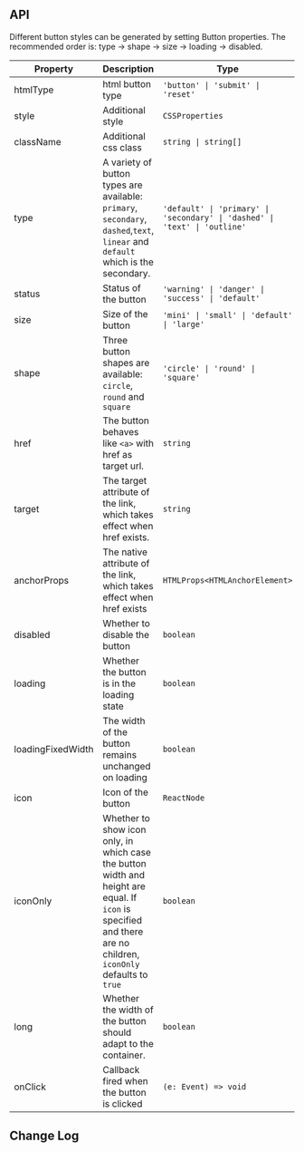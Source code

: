 ## API

Different button styles can be generated by setting Button properties. The recommended order is: type -> shape -> size -> loading -> disabled.

|Property|Description|Type|DefaultValue|
|---|---|---|---|
|htmlType|html button type|`'button' \| 'submit' \| 'reset'`|`button`|
|style|Additional style|`CSSProperties`|`-`|
|className|Additional css class|`string \| string[]`|`-`|
|type|A variety of button types are available: `primary`, `secondary`, `dashed`,`text`, `linear` and `default` which is the secondary.|`'default' \| 'primary' \| 'secondary' \| 'dashed' \| 'text' \| 'outline'`|`default`|
|status|Status of the button|`'warning' \| 'danger' \| 'success' \| 'default'`|`default`|
|size|Size of the button|`'mini' \| 'small' \| 'default' \| 'large'`|`default`|
|shape|Three button shapes are available: `circle`, `round` and `square`|`'circle' \| 'round' \| 'square'`|`square`|
|href|The button behaves like `<a>` with href as target url.|`string`|`-`|
|target|The target attribute of the link, which takes effect when href exists.|`string`|`-`|
|anchorProps|The native attribute of the link, which takes effect when href exists|`HTMLProps<HTMLAnchorElement>`|`-`|
|disabled|Whether to disable the button|`boolean`|`-`|
|loading|Whether the button is in the loading state|`boolean`|`-`|
|loadingFixedWidth|The width of the button remains unchanged on loading|`boolean`|`-`|
|icon|Icon of the button|`ReactNode`|`-`|
|iconOnly|Whether to show icon only, in which case the button width and height are equal. If `icon` is specified and there are no children, `iconOnly` defaults to `true`|`boolean`|`-`|
|long|Whether the width of the button should adapt to the container.|`boolean`|`-`|
|onClick|Callback fired when the button is clicked|`(e: Event) => void`|`-`|

## Change Log